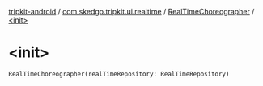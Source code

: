 [tripkit-android](../../index.md) / [com.skedgo.tripkit.ui.realtime](../index.md) / [RealTimeChoreographer](index.md) / [&lt;init&gt;](./-init-.md)

# &lt;init&gt;

`RealTimeChoreographer(realTimeRepository: RealTimeRepository)`